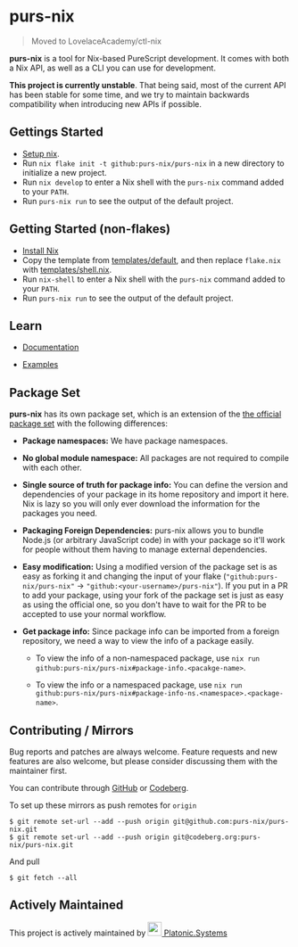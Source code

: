 # purs-nix

> Moved to LovelaceAcademy/ctl-nix

**purs-nix** is a tool for Nix-based PureScript development. It comes with both a Nix API, as well as a CLI you can use for development.

**This project is currently unstable**. That being said, most of the current API has been stable for some time, and we try to maintain backwards compatibility when introducing new APIs if possible.

## Gettings Started

- [Setup nix](docs/nix.md).
- Run `nix flake init -t github:purs-nix/purs-nix` in a new directory to initialize a new project.
- Run `nix develop` to enter a Nix shell with the `purs-nix` command added to your `PATH`.
- Run `purs-nix run` to see the output of the default project.

## Getting Started (non-flakes)

- [Install Nix](https://nixos.org/download.html#nix-quick-install)
- Copy the template from [templates/default](templates/default), and then replace `flake.nix` with [templates/shell.nix](templates/shell.nix).
- Run `nix-shell` to enter a Nix shell with the `purs-nix` command added to your `PATH`.
- Run `purs-nix run` to see the output of the default project.

## Learn

- [Documentation](docs/README.md)

- [Examples](examples)

## Package Set

**purs-nix** has its own package set, which is an extension of the [the official package set](https://github.com/purescript/package-sets) with the following differences:

- **Package namespaces:** We have package namespaces.

- **No global module namespace:** All packages are not required to compile with each other.

- **Single source of truth for package info:** You can define the version and dependencies of your package in its home repository and import it here. Nix is lazy so you will only ever download the information for the packages you need.

- **Packaging Foreign Dependencies:** purs-nix allows you to bundle Node.js (or arbitrary JavaScript code) in with your package so it'll work for people without them having to manage external dependencies.

- **Easy modification:** Using a modified version of the package set is as easy as forking it and changing the input of your flake (`"github:purs-nix/purs-nix"` -> `"github:<your-username>/purs-nix"`). If you put in a PR to add your package, using your fork of the package set is just as easy as using the official one, so you don't have to wait for the PR to be accepted to use your normal workflow.

- **Get package info:** Since package info can be imported from a foreign repository, we need a way to view the info of a package easily.

  - To view the info of a non-namespaced package, use `nix run github:purs-nix/purs-nix#package-info.<pacakge-name>`.

  - To view the info or a namespaced package, use `nix run github:purs-nix/purs-nix#package-info-ns.<namespace>.<package-name>`.

## Contributing / Mirrors

Bug reports and patches are always welcome. Feature requests and new features are also welcome, but please consider discussing them with the maintainer first.

You can contribute through [GitHub](https://github.com/purs-nix/purs-nix) or [Codeberg](https://codeberg.org/purs-nix/purs-nix).

To set up these mirrors as push remotes for `origin`

```console
$ git remote set-url --add --push origin git@github.com:purs-nix/purs-nix.git
$ git remote set-url --add --push origin git@codeberg.org:purs-nix/purs-nix.git
```

And pull

```console
$ git fetch --all
```

## Actively Maintained

This project is actively maintained by [<img src="https://platonic.systems/logo.svg" height="25" width="25" alt=""> Platonic.Systems](https://platonic.systems)
